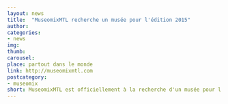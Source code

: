```yaml
---
layout: news
title:  "MuseomixMTL recherche un musée pour l'édition 2015"
author: 
categories:
- news
img: 
thumb: 
carousel:
place: partout dans le monde 
link: http://museomixmtl.com
postcategory:
- museomix
short: MuseomixMTL est officiellement à la recherche d'un musée pour l'édition 2015 ! Si vous travaillez dans un musée ou si vous connaissez un musée qui peut être intéressé, envoyez un courriel à musee2015@museomixmtl.com. 
---
```

